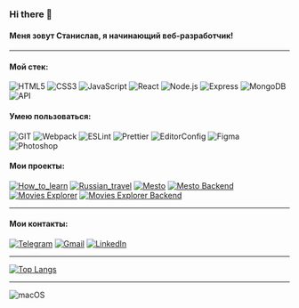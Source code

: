 ### Hi there 👋
#### Меня зовут Станислав, я начинающий веб-разработчик!

---
#### Мой стек:
![HTML5](https://img.shields.io/badge/-HTML5-141130?style=for-the-badge&logo=HTML5&logoColor=FF0000)
![CSS3](https://img.shields.io/badge/-CSS3-141130?style=for-the-badge&logo=CSS3&logoColor=009900)
![JavaScript](https://img.shields.io/badge/-JavaScript-141130?style=for-the-badge&logo=JavaScript&logoColor=yellow)
![React](https://img.shields.io/badge/-React-141130?style=for-the-badge&logo=React)
![Node.js](https://img.shields.io/badge/-Node.js-141130?style=for-the-badge&logo=Node.js)
![Express](https://img.shields.io/badge/-Express-141130?style=for-the-badge&logo=Express)
![MongoDB](https://img.shields.io/badge/-MongoDB-141130?style=for-the-badge&logo=MongoDB)
![API](https://img.shields.io/badge/-API-141130?style=for-the-badge)

#### Умею пользоваться:
![GIT](https://img.shields.io/badge/-Git-141130?style=for-the-badge&logo=GIT&logoColor=FFFFFF)
![Webpack](https://img.shields.io/badge/-Webpack-141130?style=for-the-badge&logo=Webpack&)
![ESLint](https://img.shields.io/badge/-ESlint-141130?style=for-the-badge&logo=ESlint)
![Prettier](https://img.shields.io/badge/-Prettier-141130?style=for-the-badge&logo=Prettier)
![EditorConfig](https://img.shields.io/badge/-Editorconfig-141130?style=for-the-badge&logo=Editorconfig)
![Figma](https://img.shields.io/badge/-Figma-141130?style=for-the-badge&logo=Figma)
![Photoshop](https://img.shields.io/badge/-Photoshop-141130?style=for-the-badge&logo=AdobePhotoshop)


#### Мои проекты:

[![How_to_learn](https://img.shields.io/badge/-How_to_learn-141130?style=for-the-badge)](https://how-to-learn-yd.vercel.app/)
[![Russian_travel](https://img.shields.io/badge/-Russian_travel-141130?style=for-the-badge)](https://russian-travel-yd.vercel.app/)
[![Mesto](https://img.shields.io/badge/-Mesto-141130?style=for-the-badge)](https://mesto-yd.vercel.app/)
[![Mesto Backend](https://img.shields.io/badge/-Mesto-Backend-141130?style=for-the-badge)](https://github.com/yurovdigital/express-mesto)
[![Movies Explorer](https://img.shields.io/badge/-Mesto-141130?style=for-the-badge)](https://github.com/yurovdigital/movies-explorer-frontend)
[![Movies Explorer Backend](https://img.shields.io/badge/-Mesto-141130?style=for-the-badge)](https://github.com/yurovdigital/movies-explorer-api)

---
#### Мои контакты:
[![Telegram](https://img.shields.io/badge/-Telegram-141130?style=for-the-badge&logo=Telegram)](https://t.me/yurovdigital)
[![Gmail](https://img.shields.io/badge/-Yurovdigital@gmail.com-141130?style=for-the-badge&logo=Gmail)](mailto:yurovdigital@gmail.com)
[![LinkedIn](https://img.shields.io/badge/-LinkedIn-141130?style=for-the-badge&logo=LinkedIn)](www.linkedin.com/in/yurovdigital)

---
[![Top Langs](https://github-readme-stats.vercel.app/api/top-langs/?username=yurovdigital&layout=compact)](https://github.com/anuraghazra/github-readme-stats)
<br>

---
![macOS](https://img.shields.io/static/v1?label=macOS&message=user&color=141130&labelColor=ffffff&style=for-the-badge)


<!--
**yurovdigital/yurovdigital** is a ✨ _special_ ✨ repository because its `README.md` (this file) appears on your GitHub profile.

Here are some ideas to get you started:

- 🔭 I’m currently working on ...
- 🌱 I’m currently learning ...
- 👯 I’m looking to collaborate on ...
- 🤔 I’m looking for help with ...
- 💬 Ask me about ...
- 📫 How to reach me: ...
- 😄 Pronouns: ...
- ⚡ Fun fact: ...

![ProfileViews](https://komarev.com/ghpvc/?username=yurovdigital&style=for-the-badge&color=141130)
-->
